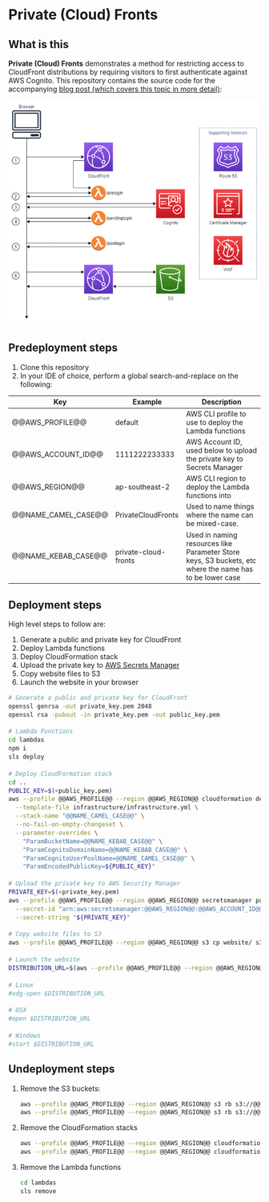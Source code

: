 # Private (Cloud) Fronts

## What is this

**Private (Cloud) Fronts** demonstrates a method for restricting access to CloudFront distributions by requiring visitors to first authenticate against AWS Cognito. This repository contains the source code for the accompanying [blog post (which covers this topic in more detail)](https://www.surrealsoftware.com.au/posts/2021-04-15.html):

![Architecture Diagram](documentation/images/architecture.png)

## Predeployment steps

1. Clone this repository
2. In your IDE of choice, perform a global search-and-replace on the following:

  | Key                 | Example              | Description                                                                                             |
  | ------------------- | -------------------- | ------------------------------------------------------------------------------------------------------- |
  | @@AWS_PROFILE@@     | default              | AWS CLI profile to use to deploy the Lambda functions                                                   |
  | @@AWS_ACCOUNT_ID@@  | 1111222233333        | AWS Account ID, used below to upload the private key to Secrets Manager                                 |
  | @@AWS_REGION@@      | ap-southeast-2       | AWS CLI region to deploy the Lambda functions into                                                      |
  | @@NAME_CAMEL_CASE@@ | PrivateCloudFronts   | Used to name things where the name can be mixed-case.                                                   |
  | @@NAME_KEBAB_CASE@@ | private-cloud-fronts | Used in naming resources like Parameter Store keys, S3 buckets, etc where the name has to be lower case |

## Deployment steps

High level steps to follow are:

1. Generate a public and private key for CloudFront
2. Deploy Lambda functions
3. Deploy CloudFormation stack
4. Upload the private key to [AWS Secrets Manager](https://aws.amazon.com/secrets-manager/)
5. Copy website files to S3
6. Launch the website in your browser

```bash
# Generate a public and private key for CloudFront
openssl genrsa -out private_key.pem 2048
openssl rsa -pubout -in private_key.pem -out public_key.pem

# Lambda Functions
cd lambdas
npm i
sls deploy

# Deploy CloudFormation stack
cd ..
PUBLIC_KEY=$(<public_key.pem)
aws --profile @@AWS_PROFILE@@ --region @@AWS_REGION@@ cloudformation deploy \
  --template-file infrastructure/infrastructure.yml \
  --stack-name "@@NAME_CAMEL_CASE@@" \
  --no-fail-on-empty-changeset \
  --parameter-overrides \
    "ParamBucketName=@@NAME_KEBAB_CASE@@" \
    "ParamCognitoDomainName=@@NAME_KEBAB_CASE@@" \
    "ParamCognitoUserPoolName=@@NAME_CAMEL_CASE@@" \
    "ParamEncodedPublicKey=${PUBLIC_KEY}"

# Upload the private key to AWS Security Manager
PRIVATE_KEY=$(<private_key.pem)
aws --profile @@AWS_PROFILE@@ --region @@AWS_REGION@@ secretsmanager put-secret-value \
  --secret-id "arn:aws:secretsmanager:@@AWS_REGION@@:@@AWS_ACCOUNT_ID@@:secret:/@@NAME_KEBAB_CASE@@/cloudfront/private-key" \
  --secret-string "${PRIVATE_KEY}"

# Copy website files to S3
aws --profile @@AWS_PROFILE@@ --region @@AWS_REGION@@ s3 cp website/ s3://@@NAME_KEBAB_CASE@@-website --recursive

# Launch the website
DISTRIBUTION_URL=$(aws --profile @@AWS_PROFILE@@ --region @@AWS_REGION@@ cloudformation describe-stacks --stack-name "@@NAME_CAMEL_CASE@@" --output text --query "Stacks[0].Outputs[?OutputKey=='DistributionUrl'].OutputValue")

# Linux
#xdg-open $DISTRIBUTION_URL

# OSX
#open $DISTRIBUTION_URL

# Windows
#start $DISTRIBUTION_URL
```

## Undeployment steps

1. Remove the S3 buckets:

    ```bash
    aws --profile @@AWS_PROFILE@@ --region @@AWS_REGION@@ s3 rb s3://@@NAME_KEBAB_CASE@@-website --force
    aws --profile @@AWS_PROFILE@@ --region @@AWS_REGION@@ s3 rb s3://@@NAME_KEBAB_CASE@@-logs --force  
    ```

2. Remove the CloudFormation stacks

   ```bash
   aws --profile @@AWS_PROFILE@@ --region @@AWS_REGION@@ cloudformation delete-stack --stack-name "@@NAME_CAMEL_CASE@@"
   aws --profile @@AWS_PROFILE@@ --region @@AWS_REGION@@ cloudformation wait stack-delete-complete --stack-name "@@NAME_CAMEL_CASE@@"
   ```

3. Remove the Lambda functions

   ```bash
   cd lambdas
   sls remove
   ```
